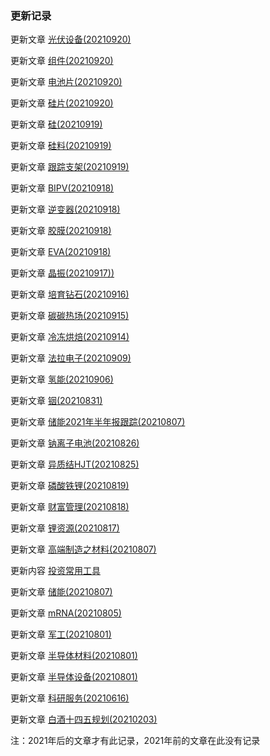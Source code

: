 ### 更新记录



更新文章  [光伏设备(20210920)](清洁能源/光伏/光伏设备(20210920).md)

更新文章 [组件(20210920)](清洁能源/光伏/组件(20210920).md)

更新文章 [电池片(20210920)](清洁能源/光伏/电池片(20210920).md)

更新文章 [硅片(20210920)](清洁能源/光伏/硅片(20210920).md)

更新文章 [硅(20210919)](清洁能源/光伏/硅(20210919).md)

更新文章 [硅料(20210919)](清洁能源/光伏/硅料(20210919).md)

更新文章 [跟踪支架(20210919)](清洁能源/光伏/跟踪支架(20210919).md)

更新文章 [BIPV(20210918)](清洁能源/光伏/BIPV(20210918).md)

更新文章 [逆变器(20210918)](清洁能源/光伏/逆变器(20210918).md)

更新文章 [胶膜(20210918)](清洁能源/光伏/胶膜(20210918).md)

更新文章 [EVA(20210918)](清洁能源/光伏/EVA(20210918).md) 

更新文章 [晶振(20210917))](半导体/细分龙头/晶振(20210917).md)

更新文章 [培育钻石(20210916)](大消费/培育钻石(20210916).md)

更新文章 [碳碳热场(20210915)](清洁能源/光伏/碳碳热场(20210915).md) 

更新文章 [冷冻烘焙(20210914)](大消费/冷冻烘焙(20210914).md)

更新文章 [法拉电子(20210909)](清洁能源/法拉电子(20210909).md)

更新文章 [氢能(20210906)](清洁能源/氢能(20210906).md)

更新文章 [铟(20210831)](清洁能源/铟(20210831).md) 

更新文章 [储能2021年半年报跟踪(20210807)](清洁能源/储能2021年半年报跟踪(20210807)md) 

更新文章 [钠离子电池(20210826)](清洁能源/钠离子电池(20210826).md) 

更新文章 [异质结HJT(20210825)](清洁能源/异质结HJT(20210825).md) 

更新文章 [磷酸铁锂(20210819)](清洁能源/磷酸铁锂(20210819).md) 

更新文章 [财富管理(20210818)](财富管理/财富管理(20210818).md)

更新文章 [锂资源(20210817)](清洁能源/锂资源(20210817).md) 

更新文章 [高端制造之材料(20210807)](高端制造/高端制造之材料(20210807).md)

更新内容 [投资常用工具](myTool.md)

更新文章 [储能(20210807)](清洁能源/储能(20210807).md)

更新文章 [mRNA(20210805)](疫苗/mRNA(20210805).md)  

更新文章 [军工(20210801)](军工/军工(20210801).md)

更新文章  [半导体材料(20210801)](半导体/半导体材料(20210801).md)

更新文章  [半导体设备(20210801)](半导体/半导体设备(20210801).md)

更新文章  [科研服务(20210616)](科研服务/科研服务(20210616).md)

更新文章  [白酒十四五规划(20210203)](白酒/白酒十四五规划(20210203).md)



注：2021年后的文章才有此记录，2021年前的文章在此没有记录

